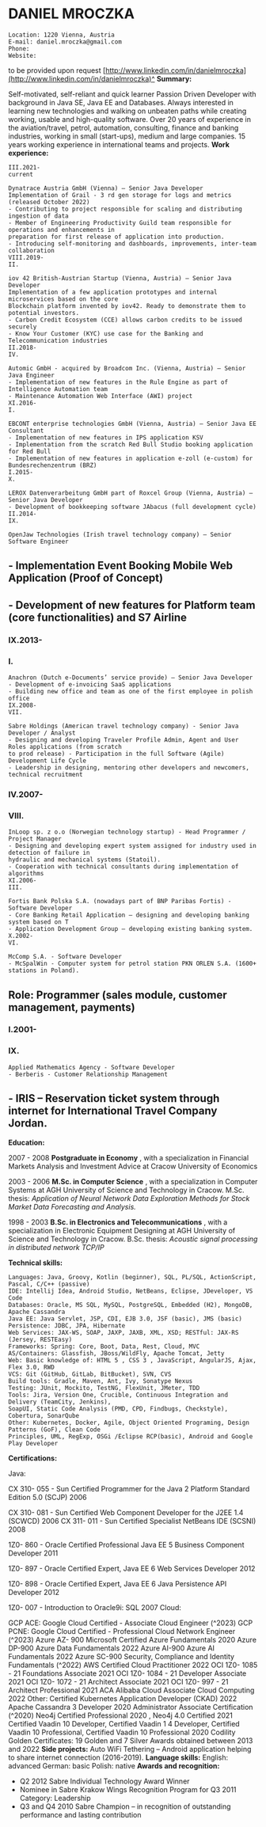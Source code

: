 # DANIEL MROCZKA

```
Location: 1220 Vienna, Austria
E-mail: daniel.mroczka@gmail.com
Phone:
Website:
```
to be provided upon request
[http://www.linkedin.com/in/danielmroczka](http://www.linkedin.com/in/danielmroczka)^
**Summary:**

Self-motivated, self-reliant and quick learner Passion Driven Developer with background in Java SE, Java EE
and Databases. Always interested in learning new technologies and walking on unbeaten paths while creating
working, usable and high-quality software.
Over 20 years of experience in the aviation/travel, petrol, automation, consulting, finance and banking
industries, working in small (start-ups), medium and large companies. 15 years working experience in
international teams and projects.
**Work experience:**

```
III.2021-
current
```
```
Dynatrace Austria GmbH (Vienna) – Senior Java Developer
Implementation of Grail - 3 rd gen storage for logs and metrics (released October 2022)
- Contributing to project responsible for scaling and distributing ingestion of data
- Member of Engineering Productivity Guild team responsible for operations and enhancements in
preparation for first release of application into production.
- Introducing self-monitoring and dashboards, improvements, inter-team collaboration
VIII.2019-
II.
```
```
iov 42 British-Austrian Startup (Vienna, Austria) – Senior Java Developer
Implementation of a few application prototypes and internal microservices based on the core
Blockchain platform invented by iov42. Ready to demonstrate them to potential investors.
- Carbon Credit Ecosystem (CCE) allows carbon credits to be issued securely
- Know Your Customer (KYC) use case for the Banking and Telecommunication industries
II.2018-
IV.
```
```
Automic GmbH - acquired by Broadcom Inc. (Vienna, Austria) – Senior Java Engineer
- Implementation of new features in the Rule Engine as part of Intelligence Automation team
- Maintenance Automation Web Interface (AWI) project
XI.2016-
I.
```
```
EBCONT enterprise technologies GmbH (Vienna, Austria) – Senior Java EE Consultant
- Implementation of new features in IPS application KSV
- Implementation from the scratch Red Bull Studio booking application for Red Bull
- Implementation of new features in application e-zoll (e-custom) for Bundesrechenzentrum (BRZ)
I.2015-
X.
```
```
LEROX Datenverarbeitung GmbH part of Roxcel Group (Vienna, Austria) – Senior Java Developer
- Development of bookkeeping software JAbacus (full development cycle)
II.2014-
IX.
```
```
OpenJaw Technologies (Irish travel technology company) – Senior Software Engineer
```
## - Implementation Event Booking Mobile Web Application (Proof of Concept)

## - Development of new features for Platform team (core functionalities) and S7 Airline

### IX.2013-

### I.

```
Anachron (Dutch e-Documents’ service provide) – Senior Java Developer
- Development of e-invoicing SaaS applications
- Building new office and team as one of the first employee in polish office
IX.2008-
VII.
```
```
Sabre Holdings (American travel technology company) - Senior Java Developer / Analyst
- Designing and developing Traveler Profile Admin, Agent and User Roles applications (from scratch
to prod release) - Participation in the full Software (Agile) Development Life Cycle
- Leadership in designing, mentoring other developers and newcomers, technical recruitment
```

### IV.2007-

### VIII.

```
InLoop sp. z o.o (Norwegian technology startup) - Head Programmer / Project Manager
- Designing and developing expert system assigned for industry used in detection of failure in
hydraulic and mechanical systems (Statoil).
- Cooperation with technical consultants during implementation of algorithms
XI.2006-
III.
```
```
Fortis Bank Polska S.A. (nowadays part of BNP Paribas Fortis) - Software Developer
- Core Banking Retail Application – designing and developing banking system based on T
- Application Development Group – developing existing banking system.
X.2002-
VI.
```
```
McComp S.A. - Software Developer
- McSpalWin - Computer system for petrol station PKN ORLEN S.A. (1600+ stations in Poland).
```
## Role: Programmer (sales module, customer management, payments)

### I.2001-

### IX.

```
Applied Mathematics Agency - Software Developer
- Berberis - Customer Relationship Management
```
## - IRIS – Reservation ticket system through internet for International Travel Company Jordan.

**Education:**

2007 - 2008 **Postgraduate in Economy** , with a specialization in Financial Markets Analysis and Investment
Advice at Cracow University of Economics

2003 - 2006 **M.Sc. in Computer Science** , with a specialization in Computer Systems at AGH University of
Science and Technology in Cracow.
M.Sc. thesis: _Application of Neural Network Data Exploration Methods for Stock Market Data
Forecasting and Analysis._

1998 - 2003 **B.Sc. in Electronics and Telecommunications** , with a specialization in Electronic Equipment
Designing at AGH University of Science and Technology in Cracow.
B.Sc. thesis: _Acoustic signal processing in distributed network TCP/IP_

**Technical skills:**

```
Languages: Java, Groovy, Kotlin (beginner), SQL, PL/SQL, ActionScript, Pascal, C/C++ (passive)
IDE: Intellij Idea, Android Studio, NetBeans, Eclipse, JDeveloper, VS Code
Databases: Oracle, MS SQL, MySQL, PostgreSQL, Embedded (H2), MongoDB, Apache Cassandra
Java EE: Java Servlet, JSP, CDI, EJB 3.0, JSF (basic), JMS (basic)
Persistence: JDBC, JPA, Hibernate
Web Services: JAX-WS, SOAP, JAXP, JAXB, XML, XSD; RESTful: JAX-RS (Jersey, RESTEasy)
Frameworks: Spring: Core, Boot, Data, Rest, Cloud, MVC
AS/Containers: Glassfish, JBoss/WildFly, Apache Tomcat, Jetty
Web: Basic knowledge of: HTML 5 , CSS 3 , JavaScript, AngularJS, Ajax, Flex 3.0, RWD
VCS: Git (GitHub, GitLab, BitBucket), SVN, CVS
Build tools: Gradle, Maven, Ant, Ivy, Sonatype Nexus
Testing: JUnit, Mockito, TestNG, FlexUnit, JMeter, TDD
Tools: Jira, Version One, Crucible, Continuous Integration and Delivery (TeamCity, Jenkins),
SoapUI, Static Code Analysis (PMD, CPD, Findbugs, Checkstyle), Cobertura, SonarQube
Other: Kubernetes, Docker, Agile, Object Oriented Programing, Design Patterns (GoF), Clean Code
Principles, UML, RegExp, OSGi /Eclipse RCP(basic), Android and Google Play Developer
```

**Certifications:**

Java:

CX 310- 055 - Sun Certified Programmer for the Java 2 Platform Standard Edition 5.0 (SCJP) 2006

CX 310- 081 - Sun Certified Web Component Developer for the J2EE 1.4 (SCWCD) 2006
CX 311- 011 - Sun Certified Specialist NetBeans IDE (SCSNI) 2008

1Z0- 860 - Oracle Certified Professional Java EE 5 Business Component Developer 2011

1Z0- 897 - Oracle Certified Expert, Java EE 6 Web Services Developer 2012

1Z0- 898 - Oracle Certified Expert, Java EE 6 Java Persistence API Developer 2012

1Z0- 007 - Introduction to Oracle9i: SQL 2007
Cloud:

GCP ACE: Google Cloud Certified - Associate Cloud Engineer (^2023)
GCP PCNE: Google Cloud Certified - Professional Cloud Network Engineer (^2023)
Azure AZ- 900 Microsoft Certified Azure Fundamentals 2020
Azure DP-900 Azure Data Fundamentals 2022
Azure AI-900 Azure AI Fundamentals 2022
Azure SC-900 Security, Compliance and Identity Fundamentals (^2022)
AWS Certified Cloud Practitioner 2022
OCI 1Z0- 1085 - 21 Foundations Associate 2021
OCI 1Z0- 1084 - 21 Developer Associate 2021
OCI 1Z0- 1072 - 21 Architect Associate 2021
OCI 1Z0- 997 - 21 Architect Professional 2021
ACA Alibaba Cloud Associate Cloud Computing 2022
Other:
Certified Kubernetes Application Developer (CKAD) 2022
Apache Cassandra 3 Developer 2020
Administrator Associate Certification (^2020)
Neo4j Certified Professional 2020 , Neo4j 4.0 Certified 2021
Certified Vaadin 10 Developer, Certified Vaadin 1 4 Developer, Certified Vaadin 10 Professional, Certified
Vaadin 10 Professional 2020
Codility Golden Certificates: 19 Golden and 7 Silver Awards obtained between 2013 and 2022
**Side projects:**
Auto WiFi Tethering – Android application helping to share internet connection (2016-2019).
**Language skills:**
English: advanced German: basic Polish: native
**Awards and recognition:**
- Q2 2012 Sabre Individual Technology Award Winner
- Nominee in Sabre Krakow Wings Recognition Program for Q3 2011 Category: Leadership
- Q3 and Q4 2010 Sabre Champion – in recognition of outstanding performance and lasting contribution